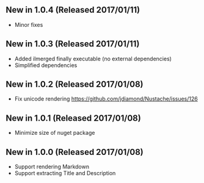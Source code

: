 ## New in 1.0.4 (Released 2017/01/11)
* Minor fixes

## New in 1.0.3 (Released 2017/01/11)
* Added ilmerged finally executable (no external dependencies)
* Simplified dependencies

## New in 1.0.2 (Released 2017/01/08)
* Fix unicode rendering https://github.com/jdiamond/Nustache/issues/126

## New in 1.0.1 (Released 2017/01/08)
* Minimize size of nuget package

## New in 1.0.0 (Released 2017/01/08)
* Support rendering Markdown
* Support extracting Title and Description
